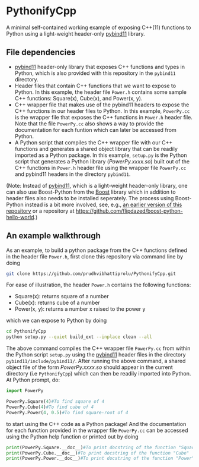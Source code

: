 # PythonifyCpp
A minimal self-contained working example of exposing C++(11) functions to Python using a light-weight header-only [pybind11](https://pybind11.readthedocs.io/en/stable/) library.

## File dependencies

* [pybind11](https://pybind11.readthedocs.io/en/stable/) header-only library that exposes C++ functions and types in Python, which is also provided with this repository in the `pybind11` directory.
* Header files that contain C++ functions that we want to expose to Python. In this example, the header file `Power.h` contains some sample C++ functions: Square(x), Cube(x), and Power(x, y).
* C++ wrapper file that makes use of the pybind11 headers to expose the C++ functions in our header files to Python. In this example, `PowerPy.cc` is the wrapper file that exposes the C++ functions in `Power.h` header file. Note that the file `PowerPy.cc` also shows a way to provide the documentation for each funtion which can later be accessed from Python.
* A Python script that compiles the C++ wrapper file with our C++ functions and generates a shared object library that can be readily imported as a Python package. In this example, `setup.py` is the Python script that generates a Python library (*PowerPy.xxxx.so*) built out of the C++ functions in `Power.h` header file using the wrapper file `PowerPy.cc` and pybind11 headers in the directory `pybind11`.

(Note: Instead of [pybind11](https://pybind11.readthedocs.io/en/stable/), which is a light-weight header-only library, one can also use Boost-Python from the [Boost](https://www.boost.org/) library which in addition to header files also needs to be installed seperately. The process using Boost-Python instead is a bit more involved, see, e.g., [an earlier version of this repository](https://github.com/prudhvibhattiprolu/PythonifyCpp/tree/1c31901ad7974c51ab23d8b0ee25cb3e1654162d) or a repository at https://github.com/flipdazed/boost-python-hello-world.)

## An example walkthrough

As an example, to build a python package from the C++ functions defined in the header file `Power.h`, first clone this repository via command line by doing

```bash
git clone https://github.com/prudhvibhattiprolu/PythonifyCpp.git
```
For ease of illustration, the header `Power.h` contains the following functions:

 * Square(x): returns square of a number
 * Cube(x): returns cube of a number
 * Power(x, y): returns a number x raised to the power y

which we can expose to Python by doing

```bash
cd PythonifyCpp
python setup.py --quiet build_ext --inplace clean --all
```
The above command compiles the C++ wrapper file `PowerPy.cc` from within the Python script `setup.py` using the [pybind11](https://pybind11.readthedocs.io/en/stable/) header files in the directory `pybind11/include/pybind11/`.
After running the above command, a shared object file of the form *PowerPy.xxxx.so* should appear in the current directory (i.e `PythonifyCpp`) which can then be readily imported into Python. At Python prompt, do:

```python
import PowerPy

PowerPy.Square(4)#To find square of 4
PowerPy.Cube(4)#To find cube of 4
PowerPy.Power(4, 0.5)#To find square-root of 4
```
to start using the C++ code as a Python package!
And the documentation for each function provided in the wrapper file `PowerPy.cc` can be accessed using the Python help function or printed out by doing 

```python
print(PowerPy.Square.__doc__)#To print docstring of the function "Square"
print(PowerPy.Cube.__doc__)#To print docstring of the function "Cube"
print(PowerPy.Power.__doc__)#To print docstring of the function "Power"
```
